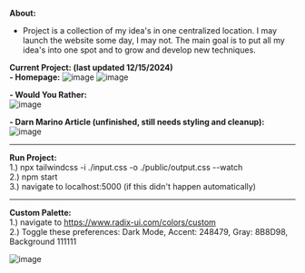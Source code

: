 **About:**
- Project is a collection of my idea's in one centralized location. I may launch the website some day, I may not. The main goal is to put all my idea's into one spot and to grow and develop new techniques.

**Current Project: (last updated 12/15/2024)**
<br />
**- Homepage:**
![image](https://github.com/user-attachments/assets/ef64bd28-8ee0-4671-8635-4b26a439eb27)
![image](https://github.com/user-attachments/assets/e1cce668-b8e5-48ff-9a41-2d0380d0ceba)

**- Would You Rather:**<br />
![image](https://github.com/user-attachments/assets/57201252-37c8-4244-8d0d-34498ed061d8)

**- Darn Marino Article (unfinished, still needs styling and cleanup):**<br />
![image](https://github.com/user-attachments/assets/cfd7d9e8-8d27-4e09-bbde-95ffd7db2ff0)



- - - 

**Run Project:** <br />
  1.) npx tailwindcss -i ./input.css -o ./public/output.css --watch <br />
2.) npm start <br />
3.) navigate to localhost:5000 (if this didn't happen automatically) <br />

- - - 

**Custom Palette:** <br />
1.) navigate to https://www.radix-ui.com/colors/custom <br />
2.) Toggle these preferences: Dark Mode, Accent: 248479, Gray: 8B8D98, Background 111111 <br />

![image](https://github.com/justinlogan03/website-1/assets/70607137/8441fdbd-a4c0-4d3a-950a-75e6ed2a8b48)
